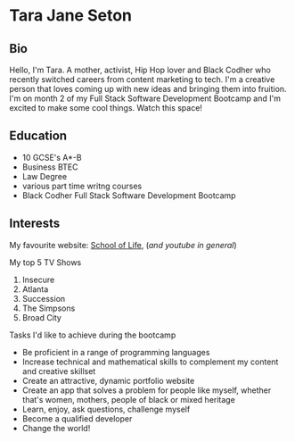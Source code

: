 # Tara Jane Seton

## Bio
Hello, I'm Tara. A mother, activist, Hip Hop lover and Black Codher who recently switched careers from content marketing to tech. I'm a creative person that loves coming up with new ideas and bringing them into fruition. I'm on month 2 of my Full Stack Software Development Bootcamp and I'm excited to make some cool things. Watch this space!

## Education
- 10 GCSE's A*-B
- Business BTEC
- Law Degree 
- various part time writng courses 
- Black Codher Full Stack Software Development Bootcamp

## Interests
My favourite website: [School of Life](https://www.youtube.com/c/theschooloflifetv), (*and youtube in general*)

My top 5 TV Shows
1. Insecure
2. Atlanta
3. Succession
4. The Simpsons
5. Broad City

Tasks I'd like to achieve during the bootcamp
- Be proficient in a range of programming languages
- Increase technical and mathematical skills to complement my content and creative skillset
- Create an attractive, dynamic portfolio website
- Create an app that solves a problem for people like myself, whether that's women, mothers, people of black or mixed heritage
- Learn, enjoy, ask questions, challenge myself
- Become a qualified developer
- Change the world!
